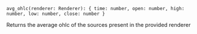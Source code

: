 `avg_ohlc(renderer: Renderer): { time: number, open: number, high: number, low: number, close: number }`

Returns the average ohlc of the sources present in the provided renderer
